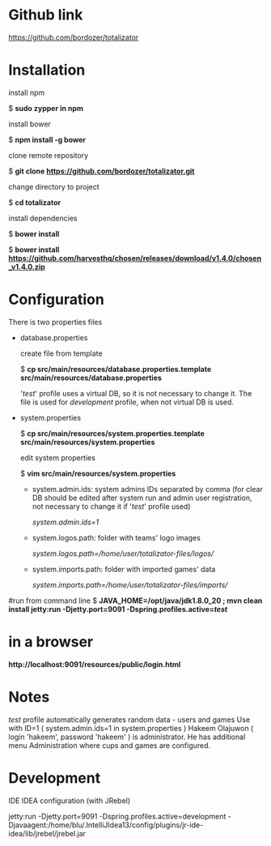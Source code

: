 # Github link
https://github.com/bordozer/totalizator

# Installation

install npm

$ **sudo zypper in npm**

install bower

$ **npm install -g bower**

clone remote repository

$ **git clone https://github.com/bordozer/totalizator.git**

change directory to project

$ **cd totalizator**

install dependencies

$ **bower install**

$ **bower install https://github.com/harvesthq/chosen/releases/download/v1.4.0/chosen_v1.4.0.zip**

# Configuration

There is two properties files

- database.properties

	create file from template

	$ **cp src/main/resources/database.properties.template src/main/resources/database.properties**

	'*test*' profile uses a virtual DB, so it is not necessary to change it. The file is used for *development* profile, when not virtual DB is used.

- system.properties

	$ **cp src/main/resources/system.properties.template src/main/resources/system.properties**

	edit system properties

	$ **vim src/main/resources/system.properties**

	- system.admin.ids: system admins IDs separated by comma (for clear DB should be edited after system run and admin user registration, not necessary to change it if '*test*' profile used)

		*system.admin.ids=1*

 	- system.logos.path: folder with teams' logo images

		*system.logos.path=/home/user/totalizator-files/logos/*

	- system.imports.path: folder with imported games' data

		*system.imports.path=/home/user/totalizator-files/imports/*

#run from command line
$ **JAVA_HOME=/opt/java/jdk1.8.0_20 ; mvn clean install jetty:run -Djetty.port=9091 -Dspring.profiles.active=*test***

# in a browser
**http://localhost:9091/resources/public/login.html**

# Notes
*test* profile automatically generates random data - users and games
Use with ID=1 ( system.admin.ids=1 in system.properties ) Hakeem Olajuwon ( login 'hakeem', password 'hakeem' ) is administrator. He has additional menu Administration where cups and games are configured.



# Development
IDE IDEA configuration (with JRebel)

jetty:run -Djetty.port=9091 -Dspring.profiles.active=development -Djavaagent:/home/blu/.IntelliJIdea13/config/plugins/jr-ide-idea/lib/jrebel/jrebel.jar


